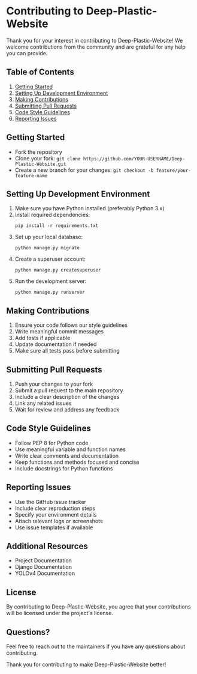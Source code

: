 # Contributing to Deep-Plastic-Website

Thank you for your interest in contributing to Deep-Plastic-Website! We welcome contributions from the community and are grateful for any help you can provide.

## Table of Contents
1. [Getting Started](#getting-started)
2. [Setting Up Development Environment](#setting-up-development-environment)
3. [Making Contributions](#making-contributions)
4. [Submitting Pull Requests](#submitting-pull-requests)
5. [Code Style Guidelines](#code-style-guidelines)
6. [Reporting Issues](#reporting-issues)

## Getting Started
- Fork the repository
- Clone your fork: `git clone https://github.com/YOUR-USERNAME/Deep-Plastic-Website.git`
- Create a new branch for your changes: `git checkout -b feature/your-feature-name`

## Setting Up Development Environment
1. Make sure you have Python installed (preferably Python 3.x)
2. Install required dependencies:
   ```
   pip install -r requirements.txt
   ```
3. Set up your local database:
   ```
   python manage.py migrate
   ```
4. Create a superuser account:
   ```
   python manage.py createsuperuser
   ```
5. Run the development server:
   ```
   python manage.py runserver
   ```

## Making Contributions
1. Ensure your code follows our style guidelines
2. Write meaningful commit messages
3. Add tests if applicable
4. Update documentation if needed
5. Make sure all tests pass before submitting

## Submitting Pull Requests
1. Push your changes to your fork
2. Submit a pull request to the main repository
3. Include a clear description of the changes
4. Link any related issues
5. Wait for review and address any feedback

## Code Style Guidelines
- Follow PEP 8 for Python code
- Use meaningful variable and function names
- Write clear comments and documentation
- Keep functions and methods focused and concise
- Include docstrings for Python functions

## Reporting Issues
- Use the GitHub issue tracker
- Include clear reproduction steps
- Specify your environment details
- Attach relevant logs or screenshots
- Use issue templates if available

## Additional Resources
- Project Documentation
- Django Documentation
- YOLOv4 Documentation

## License
By contributing to Deep-Plastic-Website, you agree that your contributions will be licensed under the project's license.

## Questions?
Feel free to reach out to the maintainers if you have any questions about contributing.

Thank you for contributing to make Deep-Plastic-Website better!